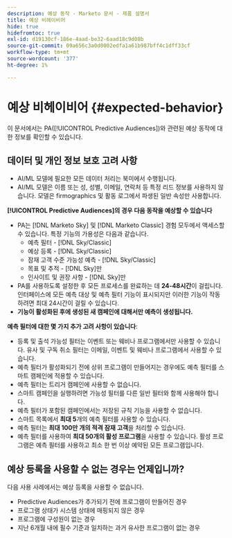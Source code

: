 ```yaml
---
description: 예상 동작 - Marketo 문서 - 제품 설명서
title: 예상 비헤이비어
hide: true
hidefromtoc: true
exl-id: d19130cf-186e-4aad-be32-6aad18c9d08b
source-git-commit: 09a656c3a0d0002edfa1a61b987bff4c1dff33cf
workflow-type: tm+mt
source-wordcount: '377'
ht-degree: 1%

---
```


# 예상 비헤이비어 {#expected-behavior}

이 문서에서는 PA([!UICONTROL Predictive Audiences])와 관련된 예상 동작에 대한 정보를 확인할 수 있습니다.

## 데이터 및 개인 정보 보호 고려 사항

* AI/ML 모델에 필요한 모든 데이터 처리는 북미에서 수행됩니다.
* AI/ML 모델은 이름 또는 성, 성별, 이메일, 연락처 등 특정 리드 정보를 사용하지 않습니다. 모델은 firmographics 및 활동 로그에서 파생된 일반 속성만 사용합니다.

**[!UICONTROL Predictive Audiences]의 경우 다음 동작을 예상할 수 있습니다**

* PA는 [!DNL Marketo Sky] 및 [!DNL Marketo Classic] 경험 모두에서 액세스할 수 있습니다. 특정 기능의 가용성은 다음과 같습니다.
   * 예측 필터 - [!DNL Sky/Classic]
   * 예상 등록 - [!DNL Sky/Classic]
   * 잠재 고객 수준 가능성 예측 - [!DNL Sky/Classic]
   * 목표 및 추적 - [!DNL Sky]만
   * 인사이트 및 권장 사항 - [!DNL Sky]만
* PA를 사용하도록 설정한 후 모든 프로세스를 완료하는 데 **24-48시간**&#x200B;이 걸립니다. 인터페이스에 모든 예측 대상 및 예측 필터 기능이 표시되지만 이러한 기능이 작동하려면 최대 24시간이 걸릴 수 있습니다.
* **기능이 활성화된 후에 생성된 새 캠페인에 대해서만 예측이 생성됩니다.**

**예측 필터에 대한 몇 가지 추가 고려 사항이 있습니다**:

* 등록 및 출석 가능성 필터는 이벤트 또는 웨비나 프로그램에서만 사용할 수 있습니다. 유사 및 구독 취소 필터는 이메일, 이벤트 및 웨비나 프로그램에서 사용할 수 있습니다.
* 예측 필터가 활성화되기 전에 상위 프로그램이 만들어지는 경우에도 예측 필터를 스마트 캠페인에 적용할 수 있습니다.
* 예측 필터는 트리거 캠페인에 사용할 수 없습니다.
* 스마트 캠페인을 실행하려면 가능성 필터를 다른 일반 필터와 함께 사용해야 합니다.
* 예측 필터가 포함된 캠페인에서는 저장된 규칙 기능을 사용할 수 없습니다.
* 스마트 목록에서 **최대 5**&#x200B;개의 예측 필터를 사용할 수 있습니다.
* 예측 필터는 **최대 100만 개의 적격 잠재 고객**&#x200B;을 처리할 수 있습니다.
* 예측 필터를 사용하여 **최대 50개의 활성 프로그램**&#x200B;을 사용할 수 있습니다. 활성 프로그램은 예측 필터를 사용하고 최소 한 번 이상 예약된 모든 프로그램입니다.

## 예상 등록을 사용할 수 없는 경우는 언제입니까?

다음 사용 사례에서는 예상 등록을 사용할 수 없습니다.

* Predictive Audiences가 추가되기 전에 프로그램이 만들어진 경우
* 프로그램 상태가 시스템 상태에 매핑되지 않은 경우
* 프로그램에 구성원이 없는 경우
* 지난 6개월 내에 필수 기준과 일치하는 과거 유사한 프로그램이 없는 경우
